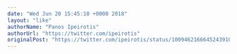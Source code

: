 ```yaml
---
date: "Wed Jun 20 15:45:10 +0000 2018"
layout: "like"
authorName: "Panos Ipeirotis"
authorUrl: "https://twitter.com/ipeirotis"
originalPost: "https://twitter.com/ipeirotis/status/1009462166645243910"
---
```

